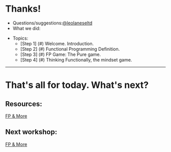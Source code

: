 # Thanks!

+ Questions/suggestions:<a href="https://twitter.com/leolaneseltd">@leolaneseltd</a>
+ What we did:
- Topics: 
  * [Step 1] (#) Welcome. Introduction.
  * [Step 2] (#) Functional Programming Definition.
  * [Step 3] (#) FP Game: The Pure game.
  * [Step 4] (#) Thinking Functionally, the mindset game. 

***

# That's all for today. What's next?

## Resources: 
  [FP & More](https://github.com/leolanese/Open-Source-JS-Resources "Open-Source-JS-Resources")
## Next workshop:
  [FP & More](https://github.com/leolanese/Open-Source-JS-Resources "Open-Source-JS-Resources")
